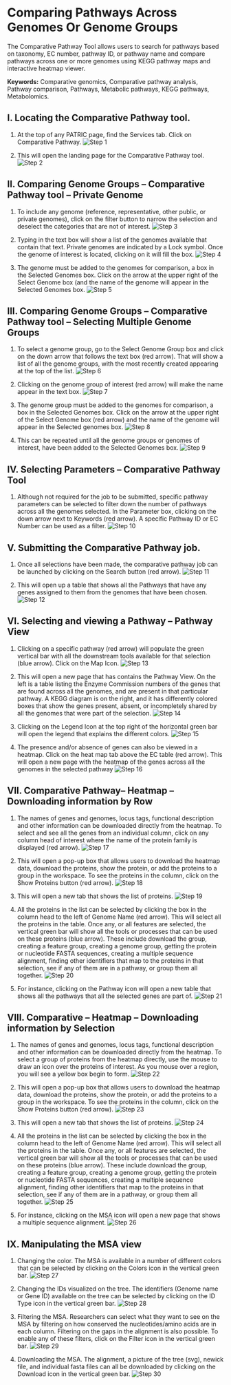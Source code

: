 # Comparing Pathways Across Genomes Or Genome Groups

The Comparative Pathway Tool allows users to search for pathways based on taxonomy, EC number, pathway ID, or pathway name and compare pathways across one or more genomes using KEGG pathway maps and interactive heatmap viewer. 

**Keywords:** Comparative genomics, Comparative pathway analysis, Pathway comparison, Pathways, Metabolic pathways, KEGG pathways, Metabolomics. 

## I. Locating the Comparative Pathway tool.
1. At the top of any PATRIC page, find the Services tab. Click on Comparative Pathway.
![Step 1](./images/image1.png)

2. This will open the landing page for the Comparative Pathway tool.
![Step 2](./images/image2.png)

## II. Comparing Genome Groups – Comparative Pathway tool – Private Genome
1. To include any genome (reference, representative, other public, or private genomes), click on the filter button to narrow the selection and deselect the categories that are not of interest. 
![Step 3](./images/image3.png)

2. Typing in the text box will show a list of the genomes available that contain that text. Private genomes are indicated by a Lock symbol. Once the genome of interest is located, clicking on it will fill the box.
![Step 4](./images/image4.png)

3. The genome must be added to the genomes for comparison, a box in the Selected Genomes box. Click on the arrow at the upper right of the Select Genome box (and the name of the genome will appear in the Selected Genomes box.
![Step 5](./images/image5.png)

## III. Comparing Genome Groups – Comparative Pathway tool – Selecting Multiple Genome Groups
1. To select a genome group, go to the Select Genome Group box and click on the down arrow that follows the text box (red arrow). That will show a list of all the genome groups, with the most recently created appearing at the top of the list.
![Step 6](./images/image6.png)

2. Clicking on the genome group of interest (red arrow) will make the name appear in the text box.
![Step 7](./images/image7.png)

3. The genome group must be added to the genomes for comparison, a box in the Selected Genomes box. Click on the arrow at the upper right of the Select Genome box (red arrow) and the name of the genome will appear in the Selected genomes box.
![Step 8](./images/image8.png)

4. This can be repeated until all the genome groups or genomes of interest, have been added to the Selected Genomes box.
![Step 9](./images/image9.png)

## IV. Selecting Parameters – Comparative Pathway Tool
1. Although not required for the job to be submitted, specific pathway parameters can be selected to filter down the number of pathways across all the genomes selected. In the Parameter box, clicking on the down arrow next to Keywords (red arrow). A specific Pathway ID or EC Number can be used as a filter.
![Step 10](./images/image10.png)


## V. Submitting the Comparative Pathway job.
1. Once all selections have been made, the comparative pathway job can be launched by clicking on the Search button (red arrow).
![Step 11](./images/image11.png)

2. This will open up a table that shows all the Pathways that have any genes assigned to them from the genomes that have been chosen.
![Step 12](./images/image12.png)

## VI. Selecting and viewing a Pathway – Pathway View
1. Clicking on a specific pathway (red arrow) will populate the green vertical bar with all the downstream tools available for that selection (blue arrow). Click on the Map Icon.
![Step 13](./images/image13.png)

2. This will open a new page that has contains the Pathway View. On the left is a table listing the Enzyme Commission numbers of the genes that are found across all the genomes, and are present in that particular pathway. A KEGG diagram is on the right, and it has differently colored boxes that show the genes present, absent, or incompletely shared by all the genomes that were part of the selection.
![Step 14](./images/image14.png)

3. Clicking on the Legend Icon at the top right of the horizontal green bar will open the legend that explains the different colors.
![Step 15](./images/image15.png)

4. The presence and/or absence of genes can also be viewed in a heatmap. Click on the heat map tab above the EC table (red arrow). This will open a new page with the heatmap of the genes across all the genomes in the selected pathway
![Step 16](./images/image16.png)


## VII. Comparative Pathway– Heatmap – Downloading information by Row
1. The names of genes and genomes, locus tags, functional description and other information can be downloaded directly from the heatmap. To select and see all the genes from an individual column, click on any column head of interest where the name of the protein family is displayed (red arrow).
![Step 17](./images/image17.png)

2. This will open a pop-up box that allows users to download the heatmap data, download the proteins, show the protein, or add the proteins to a group in the workspace. To see the proteins in the column, click on the Show Proteins button (red arrow).
![Step 18](./images/image18.png)

3. This will open a new tab that shows the list of proteins.
![Step 19](./images/image19.png)

4. All the proteins in the list can be selected by clicking the box in the column head to the left of Genome Name (red arrow). This will select all the proteins in the table. Once any, or all features are selected, the vertical green bar will show all the tools or processes that can be used on these proteins (blue arrow). These include download the group, creating a feature group, creating a genome group, getting the protein or nucleotide FASTA sequences, creating a multiple sequence alignment, finding other identifiers that map to the proteins in that selection, see if any of them are in a pathway, or group them all together.
![Step 20](./images/image20.png)

5. For instance, clicking on the Pathway icon will open a new table that shows all the pathways that all the selected genes are part of.
![Step 21](./images/image21.png)

## VIII. Comparative – Heatmap – Downloading information by Selection
1. The names of genes and genomes, locus tags, functional description and other information can be downloaded directly from the heatmap. To select a group of proteins from the heatmap directly, use the mouse to draw an icon over the proteins of interest. As you mouse over a region, you will see a yellow box begin to form.
![Step 22](./images/image22.png)

2. This will open a pop-up box that allows users to download the heatmap data, download the proteins, show the protein, or add the proteins to a group in the workspace. To see the proteins in the column, click on the Show Proteins button (red arrow).
![Step 23](./images/image18.png)

3. This will open a new tab that shows the list of proteins.
![Step 24](./images/image23.png)

4. All the proteins in the list can be selected by clicking the box in the column head to the left of Genome Name (red arrow). This will select all the proteins in the table. Once any, or all features are selected, the vertical green bar will show all the tools or processes that can be used on these proteins (blue arrow). These include download the group, creating a feature group, creating a genome group, getting the protein or nucleotide FASTA sequences, creating a multiple sequence alignment, finding other identifiers that map to the proteins in that selection, see if any of them are in a pathway, or group them all together.
![Step 25](./images/image24.png)

5. For instance, clicking on the MSA icon will open a new page that shows a multiple sequence alignment.
![Step 26](./images/image25.png)

## IX. Manipulating the MSA view
1. Changing the color. The MSA is available in a number of different colors that can be selected by clicking on the Colors icon in the vertical green bar.
![Step 27](./images/image26.png)

2. Changing the IDs visualized on the tree. The identifiers (Genome name or Gene ID) available on the tree can be selected by clicking on the ID Type icon in the vertical green bar.
![Step 28](./images/image27.png)

3. Filtering the MSA. Researchers can select what they want to see on the MSA by filtering on how conserved the nucleotides/amino acids are in each column. Filtering on the gaps in the alignment is also possible. To enable any of these filters, click on the Filter icon in the vertical green bar.
![Step 29](./images/image28.png)

4. Downloading the MSA. The alignment, a picture of the tree (svg), newick file, and individual fasta files can all be downloaded by clicking on the Download icon in the vertical green bar.
![Step 30](./images/image29.png)
